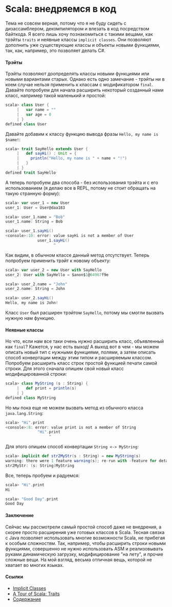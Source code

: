 Scala: внедряемся в код
======

Тема не совсем верная, потому что я не буду сидеть с дизассамблером, декомпилятором и влезать в код посредством байткода. Я всего лишь хочу познакомиться с такими вещами, как трэйты `traits` и неявные классы `implicit classes`. Они позволяют дополнить уже существующие классы и объекты новыми функциями, так, как, например, это позволяет делать C#.

#### Трэйты

Трэйты позволяют доопределять классы новыми функциями или новыми вариантами старых. Однако есть одно замечание - трэйты ни в коем случае нельзя применить к классам с модификатором `final`. Давайте попробуем для начала расширить некоторый созданный нами класс, например такой маленький и простой:
```scala
scala> class User {
     |   var name = ""
     |   var age = 0
     | }
defined class User
```
Давайте добавим к классу функцию вывода фразы `Hello, my name is $name!`:
```scala
scala> trait SayHello extends User {
     |   def sayHi() : Unit = {
     |     println("Hello, my name is " + name + "!")
     |   }
     | }
defined trait SayHello
```
А теперь попробуем два способа - без использования трэйта и с его использованием (я делаю все в REPL, потому не стоит обращать на такую странную форму):
```scala
scala> var user_1 = new User
user_1: User = User@daa183

scala> user_1.name = "Bob"
user_1.name: String = Bob

scala> user_1.sayHi()
<console>:10: error: value sayHi is not a member of User
              user_1.sayHi()
                     ^
```
Как видим, в обычном классе данный метод отсутствует. Теперь попробуем применить трэйт к новому объекту:
```scala
scala> var user_2 = new User with SayHello
user_2: User with SayHello = $anon$1@64967f9e

scala> user_2.name = "John"
user_2.name: String = John

scala> user_2.sayHi()
Hello, my name is John!
```
Класс `User` был расширен трэйтом `SayHello`, потому мы смогли вызвать нужную нам функцию.

#### Неявные классы

Но что, если нам все таки очень нужно расширить класс, объявленный как `final`? Кажется, у нас есть выход! А выход вот в чем - мы можем описать новый тип с нужными функциями, полями, а затем описать способ конвертации между этим типом и расширяемым классом.
Попробуем расширить класс строк простой функцией печати самой строки. Для этого сначала опишем свой новый класс модифицированной строки:
```scala
scala> class MyString (s : String) {
     |   def print = println(s)
     | }
defined class MyString
```
Но мы пока еще не можем вызвать метод из обычного класса `java.lang.String`:
```scala
scala> "Hi".print
<console>:8: error: value print is not a member of String
              "Hi".print
                   ^
```
Для этого опишем способ конвертации `String <-> MyString`:
```scala
scala> implicit def str2MyStr(s : String) = new MyString(s)
warning: there were 1 feature warning(s); re-run with -feature for details
str2MyStr: (s: String)MyString
```
Все, теперь пробуем и радуемся:
```scala
scala> "Hi".print
Hi

scala> "Good Day".print
Good Day
```

#### Заключение 

Сейчас мы рассмотрели самый простой способ даже не внедрения, а скорее просто расширения уже готовых классов в Scala. Тесная связка с Java позволяет использовать многие возможности Scala, не прибегая к особым сложностям. Так, например, чтобы расширить строки новыми функциями, совершенно не нужно использовать ASM и реализовывать руками динамическую загрузку, модифицирование "на лету", и прочие сложные вещи. На мой взгляд, весьма отличная вещь, которой не хватает во многих языках.

#### Ссылки
* [Implicit Classes](http://docs.scala-lang.org/overviews/core/implicit-classes.html)
* [A Tour of Scala: Traits](http://docs.scala-lang.org/overviews/core/implicit-classes.html)
* [Содержание](README.md)
